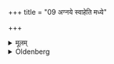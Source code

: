 +++
title = "09 अग्नये स्वाहेति मध्ये"

+++

<details><summary>मूलम्</summary>

अग्नये स्वाहेति मध्ये जुहुयात् ९
</details>

<details><summary>Oldenberg</summary>

9. He should sacrifice over the middle of the fire with (the words), 'To Agni Svāhā!'
</details>
